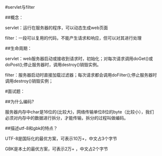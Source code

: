 #servlet与filter

##概念：

servlet：运行在服务器的程序，可以动态生成web页面

filter：一段可以复用的代码，不能产生请求和响应，但可以对其进行处理

##生命周期：

servlet：web服务器启动或接收到请求时，初始化；对每次请求调用doGet()或doPost();停止服务器时，调用destroy()销毁实例。

filter：服务器启动时直接加载过滤器；每次请求都会调用doFilter();停止服务器时调用destroy()销毁实例；

#面试题：

##为什么编码?

服务器内存中char是16位的(比较大)，网络传输单位8位的byte（比较小），我们必须对内存中的数据进行拆分，才能传输，拆分的过程叫做编码。

##描述utf-8和gbk的特点？

UTF-8是国际化的最优方案，可表示10万+，中文占3个字节

GBK是本土的最优方案，可表示2万+ ，中文占2个字节
